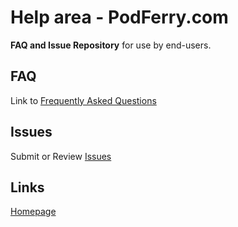 # Help area - PodFerry.com
**FAQ and Issue Repository** for use by end-users.

## FAQ

Link to [Frequently Asked Questions](https://github.com/podferry/Support/blob/master/FAQ.md)

## Issues

Submit or Review [Issues](https://github.com/podferry/Support/issues)


## Links
[Homepage](https://www.podferry.com/)
